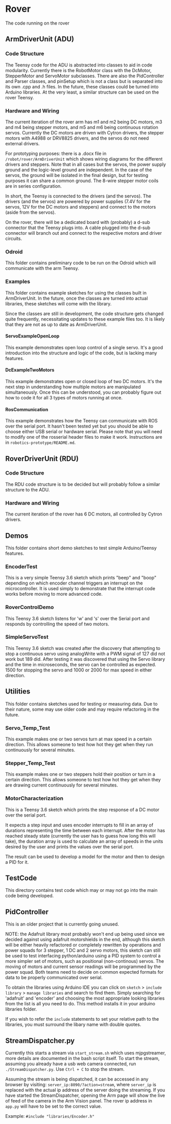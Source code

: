 # Rover
The code running on the rover

## ArmDriverUnit (ADU)
### Code Structure

The Teensy code for the ADU is abstracted into classes to aid in code modularity. Currently there is the RobotMotor class with the DcMotor, StepperMotor and ServoMotor subclasses. There are also the PidController and Parser classes, and pinSetup which is not a class but is separated into its own .cpp and .h files. In the future, these classes could be turned into Arduino libraries. At the very least, a similar structure can be used on the rover Teensy.

### Hardware and Wiring

The current iteration of the rover arm has m1 and m2 being DC motors, m3 and m4 being stepper motors, and m5 and m6 being continuous rotation servos. Currently the DC motors are driven with Cytron drivers, the stepper motors with A4988 or DRV8825 drivers, and the servos do not need external drivers.

For prototyping purposes: there is a .docx file in `/robot/rover/ArmDriverUnit` which shows wiring diagrams for the different drivers and steppers. Note that in all cases but the servos, the power supply ground and the logic-level ground are independent. In the case of the servos, the ground will be isolated in the final design, but for testing purposes it can share a common ground. The 8-wire stepper motor coils are in series configuration.

In short, the Teensy is connected to the drivers (and the servos). The drivers (and the servos) are powered by power supplies (7.4V for the servos, 12V for the DC motors and steppers) and connect to the motors (aside from the servos).

On the rover, there will be a dedicated board with (probably) a d-sub connector that the Teensy plugs into. A cable plugged into the d-sub connector will branch out and connect to the respective motors and driver circuits.

### Odroid
This folder contains preliminary code to be run on the Odroid which will communicate with the arm Teensy.

### Examples
This folder contains example sketches for using the classes built in ArmDriverUnit. In the future, once the classes are turned into actual libraries, these sketches will come with the library.

Since the classes are still in development, the code structure gets changed quite frequently, necessitating updates to these example files too. It is likely that they are not as up to date as ArmDriverUnit.

#### ServoExampleOpenLoop
This example demonstrates open loop control of a single servo. It's a good introduction into the structure and logic of the code, but is lacking many features.

#### DcExampleTwoMotors
This example demonstrates open or closed loop of two DC motors. It's the next step in understanding how multiple motors are manipulated simultaneously. Once this can be understood, you can probably figure out how to code it for all 3 types of motors running at once.

#### RosCommunication
This example demonstrates how the Teensy can communicate with ROS over the serial port. It hasn't been tested yet but you should be able to choose either USB serial or hardware serial. Please note that you will need to modify one of the rosserial header files to make it work. Instructions are in `robotics-prototype/README.md`.

## RoverDriverUnit (RDU)
### Code Structure

The RDU code structure is to be decided but will probably follow a similar structure to the ADU.

### Hardware and Wiring

The current iteration of the rover has 6 DC motors, all controlled by Cytron drivers.

## Demos
This folder contains short demo sketches to test simple Arduino/Teensy features.

### EncoderTest
This is a very simple Teensy 3.6 sketch which prints "beep" and "boop" depending on which encoder channel triggers an interrupt on the microcontroller. It is used simply to demonstrate that the interrupt code works before moving to more advanced code.

### RoverControlDemo
This Teensy 3.6 sketch listens for 'w' and 's' over the Serial port and responds by controlling the speed of two motors.

### SimpleServoTest
This Teensy 3.6 sketch was created after the discovery that attempting to stop a continuous servo using analogWrite with a PWM signal of 127 did not work but 189 did. After testing it was discovered that using the Servo library and the time in microseconds, the servo can be controlled as expected. 1500 for stopping the servo and 1000 or 2000 for max speed in either direction.

## Utilities
This folder contains sketches used for testing or measuring data. Due to their nature, some may use older code and may require refactoring in the future.

### Servo_Temp_Test
This example makes one or two servos turn at max speed in a certain direction. This allows someone to test how hot they get when they run continuously for several minutes.

### Stepper_Temp_Test
This example makes one or two steppers hold their position or turn in a certain direction. This allows someone to test how hot they get when they are drawing current continuously for several minutes.

### MotorCharacterization
This is a Teensy 3.6 sketch which prints the step response of a DC motor over the serial port.

It expects a step input and uses encoder interrupts to fill in an array of durations representing the time between each interrupt. After the motor has reached steady state (currently the user has to guess how long this will take), the duration array is used to calculate an array of speeds in the units desired by the user and prints the values over the serial port.

The result can be used to develop a model for the motor and then to design a PID for it.

## TestCode
This directory contains test code which may or may not go into the main code being developed.

## PidController
This is an older project that is currently going unused.

NOTE: the Adafruit library most probably won't end up being used since we decided against using adafruit motorshields in the end,
although this sketch will be either heavily refactored or completely rewritten by operations and power squads for 3 stepper, 1 DC
and 2 servo motors, this sketch can still be used to test interfacing python/arduino using a PID system to control a more simpler
set of motors, such as positional (non-continous) servos.
The moving of motors and current sensor readings will be programmed by the power squad.
Both teams need to decide on common expected formats for data to be properly communicated over serial.

To obtain the libraries using Arduino IDE you can click on `sketch` > `include library` > `manage libraries` and search to find them.
Simply searching for 'adafruit' and 'encoder' and choosing the most appropriate looking libraries from the list is all you need to do.
This method installs it in your arduino libraries folder.

If you wish to refer the `include` statements to set your relative path to the libraries, you must surround the libary name with double quotes.

## StreamDispatcher.py
Currently this starts a stream via `start_stream.sh` which uses mjpgstreamer, more details are documented in the bash script itself.
To start the stream, assuming you already have a usb web camera connected, run `./StreamDispatcher.py`. Use `Ctrl + C` to stop the stream.

Assuming the stream is being dispatched, it can be accessed in any browser by visiting: `server_ip:8090/?action=stream`,
where `server_ip` is replaced with the actual ip address  of the server doing the streaming.
If you have started the StreamDispatcher, opening the Arm page will show the live of feed of the camera in the Arm Vision panel.
The rover ip address in `app.py` will have to be set to the correct value.

Example:
`#include "libraries/Encoder.h"`